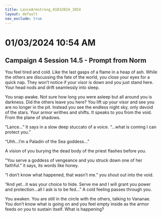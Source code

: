 ```yaml
---
title: LanceArmstrong_01032024_1054
layout: default
nav_exclude: true
---
```


# 01/03/2024 10:54 AM
## Campaign 4 Session 14.5 - Prompt from Norm

You feel tired and cold.  Like the last gasps of a flame in a heap of ash.  While the others are discussing the fate of the world, you close your eyes for a quick nap.  They won’t notice if your visor is down and you just stand here.  Your head nods and drift seamlessly into sleep.

You snap awake.  Not sure how long you were asleep but all around you is darkness.  Did the others leave you here?  You lift up your visor and see you are no longer in the pit.  Instead you see the endless night sky, only devoid of the stars.  Your armor writhes and shifts.  It speaks to you from the void.  From the plane of shadows.

“Lance…”  It says in a slow deep stuccato of a voice.  “...what is coming I can protect you.”

“Uhh…I’m a Paladin of the Sea goddess…”

A vision of you burying the dead body of the priest flashes before you.

“You serve a goddess of vengeance and you struck down one of her faithful.” it says, its words like honey.

“I don’t know what happened, that wasn’t me.” you shout out into the void.

“And yet…it was your choice to hide.  Serve me and I will grant you power and protection…all I ask is to be fed…” A cold feeling passes through you.

You awaken.  You are still in the circle with the others, talking to Vananae. You don’t know what is going on and you feel empty inside as the armor feeds on you to sustain itself.  What is happening?